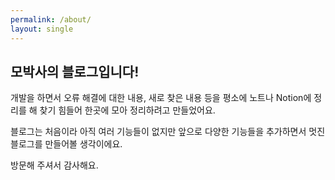 ```yaml
---
permalink: /about/
layout: single
---
```


## 모박사의 블로그입니다!

개발을 하면서 오류 해결에 대한 내용, 새로 찾은 내용 등을 평소에 노트나 Notion에 정리를 해 찾기 힘들어 한곳에 모아 정리하려고 만들었어요. 

블로그는 처음이라 아직 여러 기능들이 없지만 앞으로 다양한 기능들을 추가하면서 멋진 블로그를 만들어볼 생각이에요.

방문해 주셔서 감사해요.